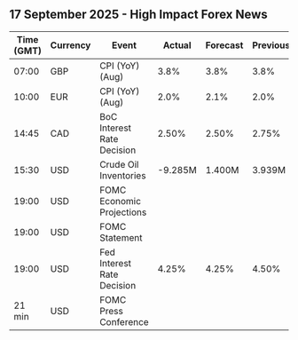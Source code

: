 ## 17 September 2025 - High Impact Forex News

| Time (GMT) | Currency | Event | Actual | Forecast | Previous |
|------|----------|-------|--------|----------|----------|
| 07:00 | GBP | CPI (YoY) (Aug) | 3.8% | 3.8% | 3.8% |
| 10:00 | EUR | CPI (YoY) (Aug) | 2.0% | 2.1% | 2.0% |
| 14:45 | CAD | BoC Interest Rate Decision | 2.50% | 2.50% | 2.75% |
| 15:30 | USD | Crude Oil Inventories | -9.285M | 1.400M | 3.939M |
| 19:00 | USD | FOMC Economic Projections |  |  |  |
| 19:00 | USD | FOMC Statement |  |  |  |
| 19:00 | USD | Fed Interest Rate Decision | 4.25% | 4.25% | 4.50% |
| 21 min | USD | FOMC Press Conference |  |  |  |
